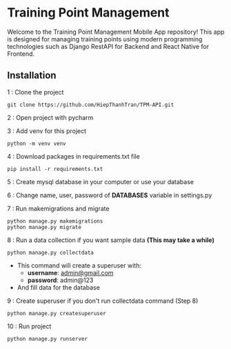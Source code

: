 # Training Point Management

Welcome to the Training Point Management Mobile App repository! This app is designed for managing training points using modern programming technologies such as Django RestAPI for Backend and React Native for Frontend.

## Installation

1 : Clone the project

```shell
git clone https://github.com/HiepThanhTran/TPM-API.git
```

2 : Open project with pycharm

3 : Add venv for this project

```shell
python -m venv venv
```

4 : Download packages in requirements.txt file

```shell
pip install -r requirements.txt
```

5 : Create mysql database in your computer or use your database

6 : Change name, user, password of **DATABASES** variable in settings.py

7 : Run makemigrations and migrate

```shell
python manage.py makemigrations
python manage.py migrate
```

8 : Run a data collection if you want sample data **(This may take a while)**

```shell
python manage.py collectdata
```

- This command will create a superuser with:
    - **username**: admin@gmail.com
    - **password**: admin@123
- And fill data for the database

9 : Create superuser if you don't run collectdata command (Step 8)

```shell
python manage.py createsuperuser
```

10 : Run project

```shell
python manage.py runserver
```